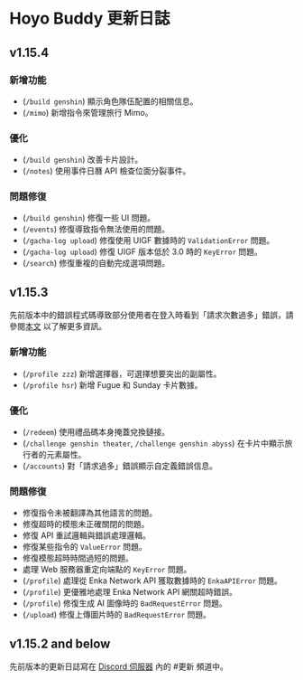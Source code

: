 # Hoyo Buddy 更新日誌

## v1.15.4  

### 新增功能  

- (`/build genshin`) 顯示角色隊伍配置的相關信息。  
- (`/mimo`) 新增指令來管理旅行 Mimo。  

### 優化  

- (`/build genshin`) 改善卡片設計。  
- (`/notes`) 使用事件日曆 API 檢查位面分裂事件。  

### 問題修復  

- (`/build genshin`) 修復一些 UI 問題。  
- (`/events`) 修復導致指令無法使用的問題。  
- (`/gacha-log upload`) 修復使用 UIGF 數據時的 `ValidationError` 問題。  
- (`/gacha-log upload`) 修復 UIGF 版本低於 3.0 時的 `KeyError` 問題。  
- (`/search`) 修復重複的自動完成選項問題。  

## v1.15.3  

先前版本中的錯誤程式碼導致部分使用者在登入時看到「請求次數過多」錯誤，請參閱[本文](https://link.seria.moe/kky283) 以了解更多資訊。

### 新增功能  

- (`/profile zzz`) 新增選擇器，可選擇想要突出的副屬性。  
- (`/profile hsr`) 新增 Fugue 和 Sunday 卡片數據。  

### 優化  

- (`/redeem`) 使用禮品碼本身掩蓋兌換鏈接。  
- (`/challenge genshin theater`, `/challenge genshin abyss`) 在卡片中顯示旅行者的元素屬性。  
- (`/accounts`) 對「請求過多」錯誤顯示自定義錯誤信息。  

### 問題修復  

- 修復指令未被翻譯為其他語言的問題。  
- 修復超時的模態未正確關閉的問題。  
- 修復 API 重試邏輯與錯誤處理邏輯。  
- 修復某些指令的 `ValueError` 問題。  
- 修復模態超時時間過短的問題。  
- 處理 Web 服務器重定向端點的 `KeyError` 問題。  
- (`/profile`) 處理從 Enka Network API 獲取數據時的 `EnkaAPIError` 問題。  
- (`/profile`) 更優雅地處理 Enka Network API 網關超時錯誤。  
- (`/profile`) 修復生成 AI 圖像時的 `BadRequestError` 問題。  
- (`/upload`) 修復上傳圖片時的 `BadRequestError` 問題。  

## v1.15.2 and below

先前版本的更新日誌寫在 [Discord 伺服器](https://link.seria.moe/hb-dc) 內的 #更新 頻道中。  
